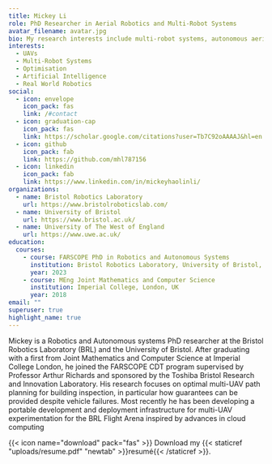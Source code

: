 ```yaml
---
title: Mickey Li
role: PhD Researcher in Aerial Robotics and Multi-Robot Systems
avatar_filename: avatar.jpg
bio: My research interests include multi-robot systems, autonomous aerial robotics and solving infrastructure challenges for robotics deployments. 
interests:
  - UAVs
  - Multi-Robot Systems
  - Optimisation
  - Artificial Intelligence
  - Real World Robotics
social:
  - icon: envelope
    icon_pack: fas
    link: /#contact
  - icon: graduation-cap
    icon_pack: fas
    link: https://scholar.google.com/citations?user=Tb7C92oAAAAJ&hl=en
  - icon: github
    icon_pack: fab
    link: https://github.com/mhl787156
  - icon: linkedin
    icon_pack: fab
    link: https://www.linkedin.com/in/mickeyhaolinli/
organizations:
  - name: Bristol Robotics Laboratory
    url: https://www.bristolroboticslab.com/
  - name: University of Bristol
    url: https://www.bristol.ac.uk/
  - name: University of The West of England
    url: https://www.uwe.ac.uk/
education:
  courses:
    - course: FARSCOPE PhD in Robotics and Autonomous Systems
      institution: Bristol Robotics Laboratory, University of Bristol, University of the West of England, UK
      year: 2023
    - course: MEng Joint Mathematics and Computer Science
      institution: Imperial College, London, UK
      year: 2018
email: ""
superuser: true
highlight_name: true
---
```

Mickey is a Robotics and Autonomous systems PhD researcher at the Bristol Robotics Laboratory (BRL) and the University of Bristol. After graduating with a first from Joint Mathematics and Computer Science at Imperial College London, he joined the FARSCOPE CDT program supervised by Professor Arthur Richards and sponsored by the Toshiba Bristol Research and Innovation Laboratory. His research focuses on optimal multi-UAV path planning for building inspection, in particular how guarantees can be provided despite vehicle failures. Most recently he has been developing a portable development and deployment infrastructure for multi-UAV experimentation for the BRL Flight Arena inspired by advances in cloud computing

{{< icon name="download" pack="fas" >}} Download my {{< staticref "uploads/resume.pdf" "newtab" >}}resumé{{< /staticref >}}.